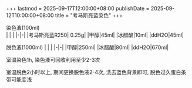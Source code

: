 +++
lastmod = 2025-09-17T12:00:00+08:00
publishDate = 2025-09-12T10:00:00+08:00
title = "考马斯亮蓝染色"
+++

染色液(100ml)  
| | |
|-|-|
|考马斯亮蓝R250| 0.25g|
|甲醇|45ml|
|冰醋酸|10ml|
|ddH2O|45ml|

脱色液(1000ml)
| | |
|-|-|
|甲醇|250ml|
|冰醋酸|80ml|
|ddH2O|670ml|

室温染色1h, 染色液可回收利用至少2-3次  

室温脱色2小时以上, 期间更换脱色液2-4次, 洗去蓝色背景即可, 脱色过久蛋白条带可能变浅  
